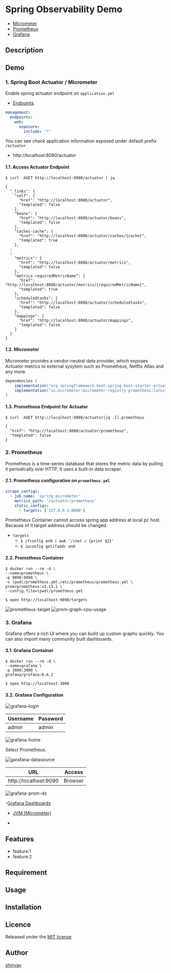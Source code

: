 # Spring Observability Demo

- [Micrometer](https://micrometer.io)
- [Prometheus](https://prometheus.io/)
- [Grafana](https://grafana.com/docs/grafana/latest/)

## Description

## Demo

### 1. Spring Boot Actuator / Micrometer

Enable spring actuator endpoint on `application.yml`

- [Endpoints](https://docs.spring.io/spring-boot/docs/current/reference/html/production-ready-features.html#production-ready-endpoints)

```yaml
management:
  endpoints:
    web:
      exposure:
        include: "*"
```

You can see check application information exposed under default prefix `/actuator`

- http://localhost:8080/actuator

#### 1.1. Access Actuator Endpoint

```
$ curl -XGET http://localhost:8080/actuator | jq

{
  "_links": {
    "self": {
      "href": "http://localhost:8080/actuator",
      "templated": false
    },
    "beans": {
      "href": "http://localhost:8080/actuator/beans",
      "templated": false
    },
    "caches-cache": {
      "href": "http://localhost:8080/actuator/caches/{cache}",
      "templated": true
    },
  :
  :
    "metrics": {
      "href": "http://localhost:8080/actuator/metrics",
      "templated": false
    },
    "metrics-requiredMetricName": {
      "href": "http://localhost:8080/actuator/metrics/{requiredMetricName}",
      "templated": true
    },
    "scheduledtasks": {
      "href": "http://localhost:8080/actuator/scheduledtasks",
      "templated": false
    },
    "mappings": {
      "href": "http://localhost:8080/actuator/mappings",
      "templated": false
    }
  }
}
```

#### 1.2. Micrometer
Micrometer provides a vendor-neutral data provider, which exposes Actuator metrics to external sysytem such as Prometheus, Netflix Atlas and any more.

```gradle
dependencies {
	implementation("org.springframework.boot:spring-boot-starter-actuator")
	implementation("io.micrometer:micrometer-registry-prometheus:latest.release")
}
```

#### 1.3. Prometheus Endpoint for Actuator

```
$ curl -XGET http://localhost:8080/actuator|jq .[].prometheus

{
  "href": "http://localhost:8080/actuator/prometheus",
  "templated": false
}
```

### 2. Prometheus

Prometheus is a time-series database that stores the metric data by pulling it periodically over HTTP. It uses a built-in data scraper.

#### 2.1. Prometheus configuration on `prometheus.yml`

```yaml
scrape_configs:
  - job_name: 'spring_micrometer'
    metrics_path: '/actuator/prometheus'
    static_configs:
      - targets: ['127.0.0.1:8080']
```

Prometheus Container cannot access spring app address at local pc host. Because of it target address should be changed.

- `targets`
  - `$ ifconfig en0 | awk '/inet / {print $2}'`
  - `$ ipconfig getifaddr en0`

#### 2.2. Prometheus Container

```
$ docker run --rm -d \
--name=prometheus \
-p 9090:9090 \
-v (pwd)/prometheus.yml:/etc/prometheus/prometheus.yml \
prom/prometheus:v2.13.1 \
--config.file=(pwd)/prometheus.yml
```

```
$ open http://localhost:9090/targets
```
![prometheus-target](images/prometheus-target.png)
![prom-graph-cpu-usage](images/prom-graph-cpu-usage.png)

### 3. Grafana

Grafana offers a rich UI where you can build up custom graphs quickly. You can also import many community built dashboards.

#### 3.1. Grafana Container

```
$ docker run --rm -d \
--name=grafana \
-p 3000:3000 \
grafana/grafana:6.6.2
```

```
$ open http://localhost:3000
```

#### 3.2. Grafana Configuration

![grafana-login](images/grafana-login.png)

|Username|Password|
|--------|--------|
|admin|admin|

![grafana-home](images/grafana-home.png)

Select Prometheus.

![garafana-datasource](images/grafana-datasource.png)

|URL|Access|
|---|------|
|http://localhost:9090|Browser|

![grafana-prom-ds](images/grafana-prom-ds.png)

-[Grafana Dashboards](https://grafana.com/grafana/dashboards)
  - [JVM (Micrometer)](https://grafana.com/grafana/dashboards/4701)

- 
## Features

- feature:1
- feature:2

## Requirement

## Usage

## Installation

## Licence

Released under the [MIT license](https://gist.githubusercontent.com/shinyay/56e54ee4c0e22db8211e05e70a63247e/raw/34c6fdd50d54aa8e23560c296424aeb61599aa71/LICENSE)

## Author

[shinyay](https://github.com/shinyay)
